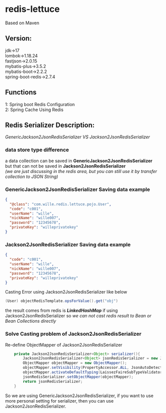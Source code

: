 # redis-lettuce

Based on Maven

## Version:

jdk->17  
lombok->1.18.24  
fastjson->2.0.15  
mybatis-plus->3.5.2  
mybatis-boot->2.2.2   
spring-boot-redis->2.7.4  

## Functions  

1: Spring boot Redis Configuration  
2: Spring Cache Using Redis  

## Redis Serializer Description:


*GenericJackson2JsonRedisSerializer VS Jackson2JsonRedisSerializer*  

### data store type difference  
a data collection can be saved in **GenericJackson2JsonRedisSerializer**  
but that can not be saved in **Jackson2JsonRedisSerializer**  
*(we are just discussing in the redis area, but you can still use it by transfer collection to JSON String)*  

### GenericJackson2JsonRedisSerializer Saving data example
```json
{
  "@class": "com.wille.redis.lettuce.pojo.User",
  "code": "c001",
  "userName": "wille",
  "nickName": "wille007",
  "password": "12345678",
  "privateKey": "willeprivatekey"
}
```
### Jackson2JsonRedisSerializer Saving data example
```json
{
  "code": "c001",
  "userName": "wille",
  "nickName": "wille007",
  "password": "12345678",
  "privateKey": "willeprivatekey"
}
```  
Casting Error using Jackson2JsonRedisSerializer like below
```java
(User) objectRedisTemplate.opsForValue().get("obj")
```
the result comes from redis is ***LinkedHashMap*** if using Jackson2JsonRedisSerializer
so _we can not cast redis result to Bean or Bean Collections directly_  

### Solve Casting problem of Jackson2JsonRedisSerializer  
Re-define ObjectMapper of Jackson2JsonRedisSerializer
```java
    private Jackson2JsonRedisSerializer<Object> serializer(){
        Jackson2JsonRedisSerializer<Object> jsonRedisSerializer = new Jackson2JsonRedisSerializer<>(Object.class);
        ObjectMapper objectMapper = new ObjectMapper();
        objectMapper.setVisibility(PropertyAccessor.ALL, JsonAutoDetect.Visibility.ANY);
        objectMapper.activateDefaultTyping(LaissezFaireSubTypeValidator.instance, ObjectMapper.DefaultTyping.NON_FINAL, JsonTypeInfo.As.PROPERTY);
        jsonRedisSerializer.setObjectMapper(objectMapper);
        return jsonRedisSerializer;
    }
```
So we are using GenericJackson2JsonRedisSerializer, if you want to use more personal setting for serializer, then you can use Jackson2JsonRedisSerializer.
